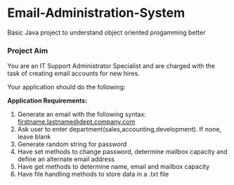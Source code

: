 # Email-Administration-System

Basic Java project to understand object oriented progamming better

### Project Aim
You are an IT Support Administrator Specialist and are charged with the task of creating email accounts for new hires.

Your application should do the following:

**Application Requirements:**

1. Generate an email with the following syntax:
   firstname.lastname@dept.company.com
2. Ask user to enter department(sales,accounting,development). If none, leave blank
3. Generate random string for password
4. Have set methods to change password, determine mailbox capacity and define an alternate
   email address
5. Have get methods to determine name, email and mailbox capacity
6. Have file handling methods to store data in a .txt file
